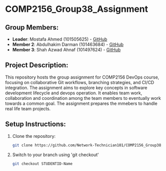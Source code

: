 # COMP2156_Group38_Assignment  

## Group Members:
- **Leader**: Mostafa Ahmed (101505625) - [GitHub](https://github.com/Network-Technician101)
- **Member 2**: Abdulhakim Darman (101463684) - [GitHub](https://github.com/Hakim1010000)
- **Member 3**: Shah Azwad Ahnaf (101497624) - [GitHub](https://github.com/shah0z)

## Project Description:
This repository hosts the group assignment for COMP2156 DevOps course, focusing on collaborative Git workflows, branching strategies, and CI/CD integration.
The assignment aims to explore key concepts in software development lifecycle and devops operation. It enables team work, collaboration and coordination among the team members to eventually work towards a common goal. The assignment prepares the mmebers to handle real life team projects.

## Setup Instructions:
1. Clone the repository:
   ```bash
   git clone https://github.com/Network-Technician101/COMP2156_Group38_Assignment
2. Switch to your branch using 'git checkout'
   ```bash
   git checkout STUDENTID-Name
